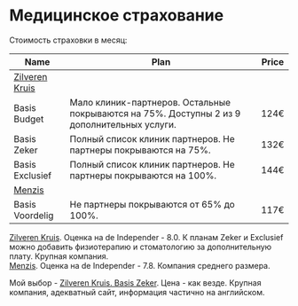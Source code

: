 # Медицинское страхование

Стоимость страховки в месяц:

| Name            	| Plan                                                                                                                                            	| Price    	|
|-----------------	|---------------------------------------------------------------------------------------------------------------	|-------------------	|
| [Zilveren Kruis](https://www.zilverenkruis.nl/consumenten/zorgverzekering)  	| 	|          	|
| Basis Budget    	| Мало клиник-партнеров. Остальные покрываются на 75%. Доступны 2 из 9 дополнительных услуги.    |  124€ 	|
| Basis Zeker     	| Полный список клиник партнеров.  Не партнеры покрываются на 75%.   	|  132€ 	|
| Basis Exclusief 	| Полный список клиник партнеров. Не партнеры покрываются на 100%.    |  144€  |
| [Menzis](https://www.menzis.nl) |               	|          	|
| Basis Voordelig 	| Не партнеры покрываются от 65% до 100%.  	|  117€ 	|

[Zilveren Kruis](https://www.zilverenkruis.nl/consumenten/zorgverzekering). Оценка на de Independer - 8.0. К планам Zeker и Exclusief можно добавить физиотерапию и стоматологию за дополнительную плату. Крупная компания.  
[Menzis](https://www.menzis.nl). Оценка на de Independer - 7.8. Компания среднего размера. 

Мой выбор - [Zilveren Kruis. Basis Zeker](https://www.zilverenkruis.nl/consumenten/zorgverzekering/basisverzekering/basis-zeker). Цена - как везде. Крупная компания, адекватный сайт, информация частично на английском.   
